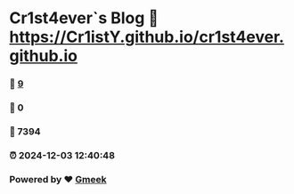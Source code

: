 # Cr1st4ever`s Blog :link: https://Cr1istY.github.io/cr1st4ever.github.io 
### :page_facing_up: [9](https://Cr1istY.github.io/cr1st4ever.github.io/tag.html) 
### :speech_balloon: 0 
### :hibiscus: 7394 
### :alarm_clock: 2024-12-03 12:40:48 
### Powered by :heart: [Gmeek](https://github.com/Meekdai/Gmeek)
